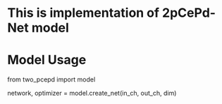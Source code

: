 # This is implementation of 2pCePd-Net model

# Model Usage

from two_pcepd import model

network, optimizer = model.create_net(in_ch, out_ch, dim)
